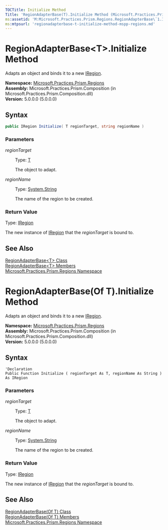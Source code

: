 ```yaml
---
TOCTitle: Initialize Method
Title: 'RegionAdapterBase(T).Initialize Method (Microsoft.Practices.Prism.Regions)'
ms:assetid: 'M:Microsoft.Practices.Prism.Regions.RegionAdapterBase\`1.Initialize(\`0,System.String)'
ms:mtpsurl: 'regionadapterbase-t-initialize-method-mspp-regions.md'
---
```



# RegionAdapterBase&lt;T&gt;.Initialize Method

Adapts an object and binds it to a new [IRegion](/patterns-practices/reference/iregion-interface-mspp-regions).

**Namespace:** [Microsoft.Practices.Prism.Regions](/patterns-practices/reference/mspp-regions-namespace)<br/>
**Assembly:** Microsoft.Practices.Prism.Composition (in Microsoft.Practices.Prism.Composition.dll)<br/>
**Version:** 5.0.0.0 (5.0.0.0)

## Syntax

```C#
public IRegion Initialize( T regionTarget, string regionName )
```

### Parameters

*regionTarget*  

&nbsp;&nbsp;&nbsp;&nbsp;&nbsp;&nbsp;&nbsp;&nbsp;Type: [T](/patterns-practices/reference/regionadapterbase-t-class-mspp-regions)

&nbsp;&nbsp;&nbsp;&nbsp;&nbsp;&nbsp;&nbsp;&nbsp;The object to adapt.

*regionName*  

&nbsp;&nbsp;&nbsp;&nbsp;&nbsp;&nbsp;&nbsp;&nbsp;Type: [System.String](http://msdn.microsoft.com/en-us/library/s1wwdcbf)

&nbsp;&nbsp;&nbsp;&nbsp;&nbsp;&nbsp;&nbsp;&nbsp;The name of the region to be created.

### Return Value

Type: [IRegion](/patterns-practices/reference/iregion-interface-mspp-regions)

The new instance of [IRegion](/patterns-practices/reference/iregion-interface-mspp-regions) that the *regionTarget* is bound to.

## See Also

[RegionAdapterBase&lt;T&gt; Class](/patterns-practices/reference/regionadapterbase-t-class-mspp-regions)<br/>
[RegionAdapterBase&lt;T&gt; Members](/patterns-practices/reference/regionadapterbase-t-members-mspp-regions)<br/>
[Microsoft.Practices.Prism.Regions Namespace](/patterns-practices/reference/mspp-regions-namespace)<br/>

# RegionAdapterBase(Of T).Initialize Method

Adapts an object and binds it to a new [IRegion](/patterns-practices/reference/iregion-interface-mspp-regions).

**Namespace:** [Microsoft.Practices.Prism.Regions](/patterns-practices/reference/mspp-regions-namespace)<br/>
**Assembly:** Microsoft.Practices.Prism.Composition (in Microsoft.Practices.Prism.Composition.dll)<br/>
**Version:** 5.0.0.0 (5.0.0.0)

## Syntax

```VB
'Declaration
Public Function Initialize ( regionTarget As T, regionName As String ) As IRegion
```

### Parameters

*regionTarget*

&nbsp;&nbsp;&nbsp;&nbsp;&nbsp;&nbsp;&nbsp;&nbsp;Type: [T](/patterns-practices/reference/regionadapterbase-t-class-mspp-regions)

&nbsp;&nbsp;&nbsp;&nbsp;&nbsp;&nbsp;&nbsp;&nbsp;The object to adapt.

*regionName*  

&nbsp;&nbsp;&nbsp;&nbsp;&nbsp;&nbsp;&nbsp;&nbsp;Type: [System.String](http://msdn.microsoft.com/en-us/library/s1wwdcbf)

&nbsp;&nbsp;&nbsp;&nbsp;&nbsp;&nbsp;&nbsp;&nbsp;The name of the region to be created.

### Return Value

Type: [IRegion](/patterns-practices/reference/iregion-interface-mspp-regions)

The new instance of [IRegion](/patterns-practices/reference/iregion-interface-mspp-regions) that the *regionTarget* is bound to.

## See Also

[RegionAdapterBase(Of T) Class](/patterns-practices/reference/regionadapterbase-t-class-mspp-regions)<br/>
[RegionAdapterBase(Of T) Members](/patterns-practices/reference/regionadapterbase-t-members-mspp-regions)<br/>
[Microsoft.Practices.Prism.Regions Namespace](/patterns-practices/reference/mspp-regions-namespace)<br/>